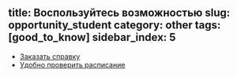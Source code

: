 title: Воспользуйтесь возможностью
slug: opportunity_student
category: other
tags: [good_to_know]
sidebar_index: 5
---

-   [Заказать справку](/fm/service)
-   [Удобно проверить расписание](http://app.inside.by/)
